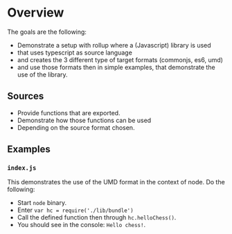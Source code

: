 # Overview

The goals are the following:

* Demonstrate a setup with rollup where a (Javascript) library is used
* that uses typescript as source language
* and creates the 3 different type of target formats (commonjs, es6, umd)
* and use those formats then in simple examples, that demonstrate the use of the library.

## Sources

* Provide functions that are exported.
* Demonstrate how those functions can be used
* Depending on the source format chosen.

## Examples

### `index.js`

This demonstrates the use of the UMD format in the context of node. Do the following:

* Start `node` binary.
* Enter `var hc = require('./lib/bundle')`
* Call the defined function then through `hc.helloChess()`.
* You should see in the console: `Hello chess!`.

